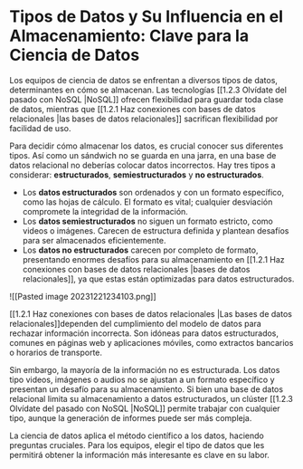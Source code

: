 # Tipos de Datos y Su Influencia en el Almacenamiento: Clave para la Ciencia de Datos

Los equipos de ciencia de datos se enfrentan a diversos tipos de datos, determinantes en cómo se almacenan. Las tecnologías [[1.2.3 Olvídate del pasado con NoSQL |NoSQL]] ofrecen flexibilidad para guardar toda clase de datos, mientras que [[1.2.1 Haz conexiones con bases de datos relacionales |las bases de datos relacionales]] sacrifican flexibilidad por facilidad de uso.

Para decidir cómo almacenar los datos, es crucial conocer sus diferentes tipos. Así como un sándwich no se guarda en una jarra, en una base de datos relacional no deberías colocar datos incorrectos. Hay tres tipos a considerar: **estructurados**, **semiestructurados** y **no estructurados**.

- Los **datos estructurados** son ordenados y con un formato específico, como las hojas de cálculo. El formato es vital; cualquier desviación compromete la integridad de la información.
- Los **datos semiestructurados** no siguen un formato estricto, como videos o imágenes. Carecen de estructura definida y plantean desafíos para ser almacenados eficientemente.
- Los **datos no estructurados** carecen por completo de formato, presentando enormes desafíos para su almacenamiento en [[1.2.1 Haz conexiones con bases de datos relacionales |bases de datos relacionales]], ya que estas están optimizadas para datos estructurados.

![[Pasted image 20231221234103.png]]

[[1.2.1 Haz conexiones con bases de datos relacionales |Las bases de datos relacionales]]dependen del cumplimiento del modelo de datos para rechazar información incorrecta. Son idóneas para datos estructurados, comunes en páginas web y aplicaciones móviles, como extractos bancarios o horarios de transporte.

Sin embargo, la mayoría de la información no es estructurada. Los datos tipo videos, imágenes o audios no se ajustan a un formato específico y presentan un desafío para su almacenamiento. Si bien una base de datos relacional limita su almacenamiento a datos estructurados, un clúster [[1.2.3 Olvídate del pasado con NoSQL |NoSQL]] permite trabajar con cualquier tipo, aunque la generación de informes puede ser más compleja.

La ciencia de datos aplica el método científico a los datos, haciendo preguntas cruciales. Para los equipos, elegir el tipo de datos que les permitirá obtener la información más interesante es clave en su labor.
